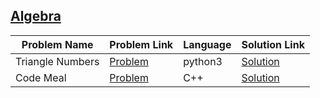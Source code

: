 ## [Algebra](https://www.hackerrank.com/domains/mathematics/algebra)

Problem Name|Problem Link|Language|Solution Link
---|---|---|---
Triangle Numbers|[Problem](https://www.hackerrank.com/challenges/triangle-numbers/problem)|python3|[Solution](./triangle-numbers.py)
Code Meal|[Problem](https://www.hackerrank.com/challenges/combo-meal/problem)|C++|[Solution](./combo-meal.cpp)
